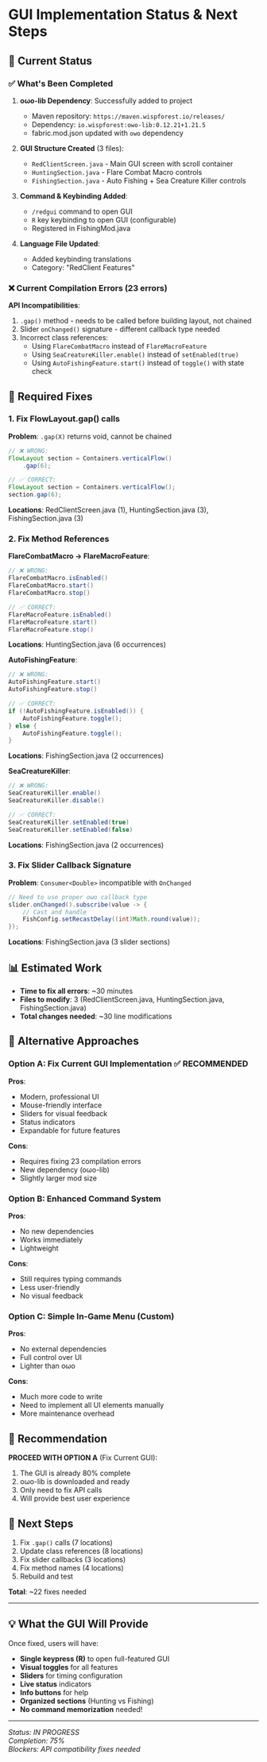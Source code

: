 # GUI Implementation Status & Next Steps

## 🎯 Current Status

### ✅ What's Been Completed
1. **oωo-lib Dependency**: Successfully added to project
   - Maven repository: `https://maven.wispforest.io/releases/`
   - Dependency: `io.wispforest:owo-lib:0.12.21+1.21.5`
   - fabric.mod.json updated with `owo` dependency

2. **GUI Structure Created** (3 files):
   - `RedClientScreen.java` - Main GUI screen with scroll container
   - `HuntingSection.java` - Flare Combat Macro controls
   - `FishingSection.java` - Auto Fishing + Sea Creature Killer controls

3. **Command & Keybinding Added**:
   - `/redgui` command to open GUI
   - `R` key keybinding to open GUI (configurable)
   - Registered in FishingMod.java

4. **Language File Updated**:
   - Added keybinding translations
   - Category: "RedClient Features"

### ❌ Current Compilation Errors (23 errors)

**API Incompatibilities**:
1. `.gap()` method - needs to be called before building layout, not chained
2. Slider `onChanged()` signature - different callback type needed
3. Incorrect class references:
   - Using `FlareCombatMacro` instead of `FlareMacroFeature`
   - Using `SeaCreatureKiller.enable()` instead of `setEnabled(true)`
   - Using `AutoFishingFeature.start()` instead of `toggle()` with state check

## 🔧 Required Fixes

### 1. Fix FlowLayout.gap() calls
**Problem**: `.gap(X)` returns void, cannot be chained
```java
// ❌ WRONG:
FlowLayout section = Containers.verticalFlow()
    .gap(6);

// ✅ CORRECT:
FlowLayout section = Containers.verticalFlow();
section.gap(6);
```
**Locations**: RedClientScreen.java (1), HuntingSection.java (3), FishingSection.java (3)

### 2. Fix Method References

**FlareCombatMacro → FlareMacroFeature**:
```java
// ❌ WRONG:
FlareCombatMacro.isEnabled()
FlareCombatMacro.start()
FlareCombatMacro.stop()

// ✅ CORRECT:
FlareMacroFeature.isEnabled()
FlareMacroFeature.start()
FlareMacroFeature.stop()
```
**Locations**: HuntingSection.java (6 occurrences)

**AutoFishingFeature**:
```java
// ❌ WRONG:
AutoFishingFeature.start()
AutoFishingFeature.stop()

// ✅ CORRECT:
if (!AutoFishingFeature.isEnabled()) {
    AutoFishingFeature.toggle();
} else {
    AutoFishingFeature.toggle();
}
```
**Locations**: FishingSection.java (2 occurrences)

**SeaCreatureKiller**:
```java
// ❌ WRONG:
SeaCreatureKiller.enable()
SeaCreatureKiller.disable()

// ✅ CORRECT:
SeaCreatureKiller.setEnabled(true)
SeaCreatureKiller.setEnabled(false)
```
**Locations**: FishingSection.java (2 occurrences)

### 3. Fix Slider Callback Signature
**Problem**: `Consumer<Double>` incompatible with `OnChanged`
```java
// Need to use proper oωo callback type
slider.onChanged().subscribe(value -> {
    // Cast and handle
    FishConfig.setRecastDelay((int)Math.round(value));
});
```
**Locations**: FishingSection.java (3 slider sections)

## 📊 Estimated Work

- **Time to fix all errors**: ~30 minutes
- **Files to modify**: 3 (RedClientScreen.java, HuntingSection.java, FishingSection.java)
- **Total changes needed**: ~30 line modifications

## 🎯 Alternative Approaches

### Option A: Fix Current GUI Implementation ✅ RECOMMENDED
**Pros**:
- Modern, professional UI
- Mouse-friendly interface
- Sliders for visual feedback
- Status indicators
- Expandable for future features

**Cons**:
- Requires fixing 23 compilation errors
- New dependency (oωo-lib)
- Slightly larger mod size

### Option B: Enhanced Command System
**Pros**:
- No new dependencies
- Works immediately
- Lightweight

**Cons**:
- Still requires typing commands
- Less user-friendly
- No visual feedback

### Option C: Simple In-Game Menu (Custom)
**Pros**:
- No external dependencies
- Full control over UI
- Lighter than oωo

**Cons**:
- Much more code to write
- Need to implement all UI elements manually
- More maintenance overhead

## 🚀 Recommendation

**PROCEED WITH OPTION A** (Fix Current GUI):
1. The GUI is already 80% complete
2. oωo-lib is downloaded and ready
3. Only need to fix API calls
4. Will provide best user experience

## 📝 Next Steps

1. Fix `.gap()` calls (7 locations)
2. Update class references (8 locations)
3. Fix slider callbacks (3 locations)
4. Fix method names (4 locations)
5. Rebuild and test

**Total**: ~22 fixes needed

---

## 💡 What the GUI Will Provide

Once fixed, users will have:
- **Single keypress (R)** to open full-featured GUI
- **Visual toggles** for all features
- **Sliders** for timing configuration
- **Live status** indicators
- **Info buttons** for help
- **Organized sections** (Hunting vs Fishing)
- **No command memorization** needed!

---

*Status: IN PROGRESS*  
*Completion: 75%*  
*Blockers: API compatibility fixes needed*
